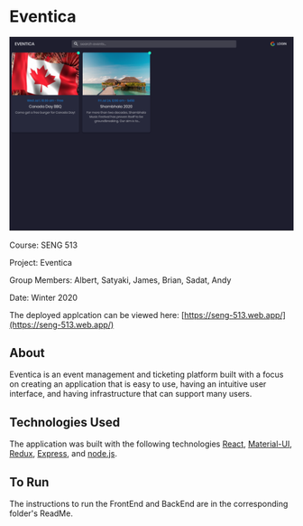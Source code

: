 # Eventica

![Screenshot](Images/screenshot_1.png)  

Course: SENG 513

Project: Eventica

Group Members: Albert, Satyaki, James, Brian, Sadat, Andy

Date: Winter 2020

The deployed applcation can be viewed here: [https://seng-513.web.app/](https://seng-513.web.app/)


## About

Eventica is an event management and ticketing platform built with a focus on creating an application that is easy to use, having an intuitive user interface, and having infrastructure that can support many users.

## Technologies Used

The application was built with the following technologies [React](https://reactjs.org/), [Material-UI](https://material-ui.com/), [Redux](https://redux.js.org/), [Express](https://expressjs.com/), and [node.js](https://nodejs.org/en/).

## To Run

The instructions to run the FrontEnd and BackEnd are in the corresponding folder's ReadMe.


